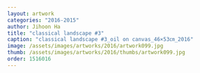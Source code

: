```yaml
---
layout: artwork
categories: "2016-2015"
author: Jihoon Ha
title: "classical landscape #3"
caption: "classical landscape #3_oil on canvas_46×53㎝_2016"
image: /assets/images/artworks/2016/artwork099.jpg
thumb: /assets/images/artworks/2016/thumbs/artwork099.jpg
order: 1516016
---
```

